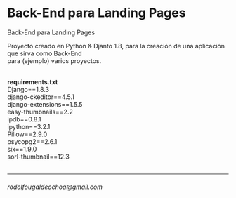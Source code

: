 # Back-End para Landing Pages
Back-End para Landing Pages

<p>Proyecto creado en Python & Djanto 1.8, para la creaci&oacute;n de una aplicaci&oacute;n que sirva como Back-End <br>
para (ejemplo) varios proyectos.
</p>
<br>
<strong>requirements.txt</strong>
    <div>Django==1.8.3</div>
    <div>django-ckeditor==4.5.1</div>
    <div>django-extensions==1.5.5</div>
    <div>easy-thumbnails==2.2</div>
    <div>ipdb==0.8.1</div>
    <div>ipython==3.2.1</div>
    <div>Pillow==2.9.0</div>
    <div>psycopg2==2.6.1</div>
    <div>six==1.9.0</div>
    <div>sorl-thumbnail==12.3</div>
<br>
<hr>
<h6>rodolfougaldeochoa@gmail.com</h6>

